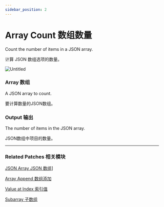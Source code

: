```yaml
---
sidebar_position: 2
---
```


# Array Count 数组数量

Count the number of items in a JSON array.

计算 JSON 数组选项的数量。

![Untitled](https://s3.us-west-2.amazonaws.com/secure.notion-static.com/80b5affa-78c7-4e49-a845-dc727c61ea7b/Untitled.png?X-Amz-Algorithm=AWS4-HMAC-SHA256&X-Amz-Content-Sha256=UNSIGNED-PAYLOAD&X-Amz-Credential=AKIAT73L2G45EIPT3X45%2F20220602%2Fus-west-2%2Fs3%2Faws4_request&X-Amz-Date=20220602T164323Z&X-Amz-Expires=86400&X-Amz-Signature=340b784e27c869693dd7a1125c49b6cdbe676183731854617aea63ae87f83798&X-Amz-SignedHeaders=host&response-content-disposition=filename%20%3D%22Untitled.png%22&x-id=GetObject)

### Array 数组

A JSON array to count.

要计算数量的JSON数组。

### Output 输出

The number of items in the JSON array.

JSON数组中项目的数量。

------

### Related Patches 相关模块

[JSON Array JSON 数组](./JSON%20Array)]

[Array Append 数组添加](./Array%20Append)

[Value at Index 索引值](./Value%20at%20Index)

[Subarray 子数组](./Subarray)
